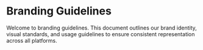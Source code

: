 # Branding Guidelines

Welcome to branding guidelines. This document outlines our brand identity, visual standards, and usage guidelines to ensure consistent representation across all platforms.
